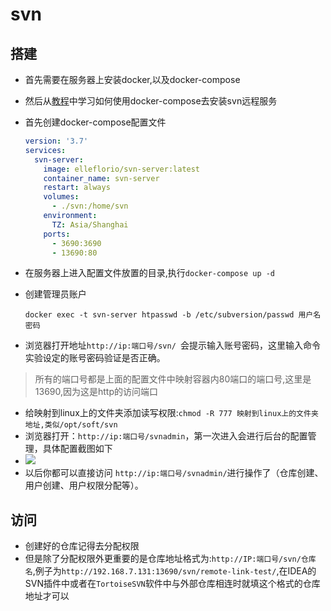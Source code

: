 # svn

## 搭建

- 首先需要在服务器上安装docker,以及docker-compose

- 然后从[教程](https://blog.51cto.com/u_1472521/3797613)中学习如何使用docker-compose去安装svn远程服务

- 首先创建docker-compose配置文件

  ```yml
  version: '3.7'
  services:
    svn-server:
      image: elleflorio/svn-server:latest
      container_name: svn-server
      restart: always
      volumes:
        - ./svn:/home/svn
      environment:
        TZ: Asia/Shanghai
      ports:
        - 3690:3690
        - 13690:80
  ```

- 在服务器上进入配置文件放置的目录,执行`docker-compose up -d`

- 创建管理员账户

  ```shell
  docker exec -t svn-server htpasswd -b /etc/subversion/passwd 用户名 密码
  ```

- 浏览器打开地址`http://ip:端口号/svn/ `会提示输入账号密码，这里输入命令实验设定的账号密码验证是否正确。

> 所有的端口号都是上面的配置文件中映射容器内80端口的端口号,这里是13690,因为这是http的访问端口

- 给映射到linux上的文件夹添加读写权限:`chmod -R 777 映射到linux上的文件夹地址,类似/opt/soft/svn`
- 浏览器打开：` http://ip:端口号/svnadmin `，第一次进入会进行后台的配置管理，具体配置截图如下
- ![](https://s8.51cto.com/images/blog/202109/07/ccda17147821166b23035c7514dc9337.png?x-oss-process=image/watermark,size_16,text_QDUxQ1RP5Y2a5a6i,color_FFFFFF,t_30,g_se,x_10,y_10,shadow_20,type_ZmFuZ3poZW5naGVpdGk=)
- 以后你都可以直接访问 `http://ip:端口号/svnadmin/`进行操作了（仓库创建、用户创建、用户权限分配等）。

## 访问

- 创建好的仓库记得去分配权限
- 但是除了分配权限外更重要的是仓库地址格式为:`http://IP:端口号/svn/仓库名`,例子为`http://192.168.7.131:13690/svn/remote-link-test/`,在IDEA的SVN插件中或者在`TortoiseSVN`软件中与外部仓库相连时就填这个格式的仓库地址才可以